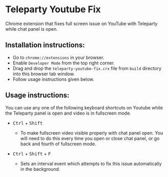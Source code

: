 # Teleparty Youtube Fix

Chrome extension that fixes full screen issue on YouTube with Teleparty while chat panel is open.

## Installation instructions:

* Go to `chrome://extensions` in your browser.
* Enable `Developer Mode` from the top right corner.
* Drag and drop the `teleparty-youtube-fix.crx` file from `build` directory into this browser tab window.
* Follow usage instructions given below.


## Usage instructions:

You can use any one of the following keyboard shortcuts on Youtube while the Teleparty panel is open and video is in fullscreen mode.

* <kbd>Ctrl</kbd> + <kbd>Shift</kbd>
  * To make fullscreen video visible properly with chat panel open. You will need to do this every time you open or close chat panel, or go back and fourth of fullscreen mode.

* <kbd>Ctrl</kbd> + <kbd>Shift</kbd> + <kbd>F</kbd>
  * Sets an interval event which attempts to fix this issue automatically in the background.